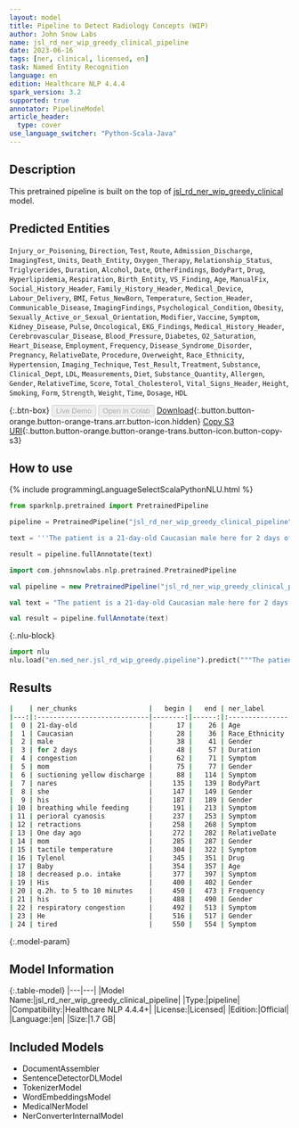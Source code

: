 ```yaml
---
layout: model
title: Pipeline to Detect Radiology Concepts (WIP)
author: John Snow Labs
name: jsl_rd_ner_wip_greedy_clinical_pipeline
date: 2023-06-16
tags: [ner, clinical, licensed, en]
task: Named Entity Recognition
language: en
edition: Healthcare NLP 4.4.4
spark_version: 3.2
supported: true
annotator: PipelineModel
article_header:
  type: cover
use_language_switcher: "Python-Scala-Java"
---
```


## Description

This pretrained pipeline is built on the top of [jsl_rd_ner_wip_greedy_clinical](https://nlp.johnsnowlabs.com/2021/04/01/jsl_rd_ner_wip_greedy_clinical_en.html) model.

## Predicted Entities

`Injury_or_Poisoning`, `Direction`, `Test`, `Route`, `Admission_Discharge`, `ImagingTest`, `Units`, `Death_Entity`, `Oxygen_Therapy`, `Relationship_Status`, `Triglycerides`, `Duration`, `Alcohol`, `Date`, `OtherFindings`, `BodyPart`, `Drug`, `Hyperlipidemia`, `Respiration`, `Birth_Entity`, `VS_Finding`, `Age`, `ManualFix`, `Social_History_Header`, `Family_History_Header`, `Medical_Device`, `Labour_Delivery`, `BMI`, `Fetus_NewBorn`, `Temperature`, `Section_Header`, `Communicable_Disease`, `ImagingFindings`, `Psychological_Condition`, `Obesity`, `Sexually_Active_or_Sexual_Orientation`, `Modifier`, `Vaccine`, `Symptom`, `Kidney_Disease`, `Pulse`, `Oncological`, `EKG_Findings`, `Medical_History_Header`, `Cerebrovascular_Disease`, `Blood_Pressure`, `Diabetes`, `O2_Saturation`, `Heart_Disease`, `Employment`, `Frequency`, `Disease_Syndrome_Disorder`, `Pregnancy`, `RelativeDate`, `Procedure`, `Overweight`, `Race_Ethnicity`, `Hypertension`, `Imaging_Technique`, `Test_Result`, `Treatment`, `Substance`, `Clinical_Dept`, `LDL`, `Measurements`, `Diet`, `Substance_Quantity`, `Allergen`, `Gender`, `RelativeTime`, `Score`, `Total_Cholesterol`, `Vital_Signs_Header`, `Height`, `Smoking`, `Form`, `Strength`, `Weight`, `Time`, `Dosage`, `HDL`




{:.btn-box}
<button class="button button-orange" disabled>Live Demo</button>
<button class="button button-orange" disabled>Open in Colab</button>
[Download](https://s3.amazonaws.com/auxdata.johnsnowlabs.com/clinical/models/jsl_rd_ner_wip_greedy_clinical_pipeline_en_4.4.4_3.2_1686945089363.zip){:.button.button-orange.button-orange-trans.arr.button-icon.hidden}
[Copy S3 URI](s3://auxdata.johnsnowlabs.com/clinical/models/jsl_rd_ner_wip_greedy_clinical_pipeline_en_4.4.4_3.2_1686945089363.zip){:.button.button-orange.button-orange-trans.button-icon.button-copy-s3}

## How to use

<div class="tabs-box" markdown="1">
{% include programmingLanguageSelectScalaPythonNLU.html %}

```python
from sparknlp.pretrained import PretrainedPipeline

pipeline = PretrainedPipeline("jsl_rd_ner_wip_greedy_clinical_pipeline", "en", "clinical/models")

text = '''The patient is a 21-day-old Caucasian male here for 2 days of congestion - mom has been suctioning yellow discharge from the patient's nares, plus she has noticed some mild problems with his breathing while feeding (but negative for any perioral cyanosis or retractions). One day ago, mom also noticed a tactile temperature and gave the patient Tylenol. Baby also has had some decreased p.o. intake. His normal breast-feeding is down from 20 minutes q.2h. to 5 to 10 minutes secondary to his respiratory congestion. He sleeps well, but has been more tired and has been fussy over the past 2 days. The parents noticed no improvement with albuterol treatments given in the ER. His urine output has also decreased; normally he has 8 to 10 wet and 5 dirty diapers per 24 hours, now he has down to 4 wet diapers per 24 hours. Mom denies any diarrhea. His bowel movements are yellow colored and soft in nature..'''

result = pipeline.fullAnnotate(text)
```
```scala
import com.johnsnowlabs.nlp.pretrained.PretrainedPipeline

val pipeline = new PretrainedPipeline("jsl_rd_ner_wip_greedy_clinical_pipeline", "en", "clinical/models")

val text = "The patient is a 21-day-old Caucasian male here for 2 days of congestion - mom has been suctioning yellow discharge from the patient's nares, plus she has noticed some mild problems with his breathing while feeding (but negative for any perioral cyanosis or retractions). One day ago, mom also noticed a tactile temperature and gave the patient Tylenol. Baby also has had some decreased p.o. intake. His normal breast-feeding is down from 20 minutes q.2h. to 5 to 10 minutes secondary to his respiratory congestion. He sleeps well, but has been more tired and has been fussy over the past 2 days. The parents noticed no improvement with albuterol treatments given in the ER. His urine output has also decreased; normally he has 8 to 10 wet and 5 dirty diapers per 24 hours, now he has down to 4 wet diapers per 24 hours. Mom denies any diarrhea. His bowel movements are yellow colored and soft in nature.."

val result = pipeline.fullAnnotate(text)
```


{:.nlu-block}
```python
import nlu
nlu.load("en.med_ner.jsl_rd_wip_greedy.pipeline").predict("""The patient is a 21-day-old Caucasian male here for 2 days of congestion - mom has been suctioning yellow discharge from the patient's nares, plus she has noticed some mild problems with his breathing while feeding (but negative for any perioral cyanosis or retractions). One day ago, mom also noticed a tactile temperature and gave the patient Tylenol. Baby also has had some decreased p.o. intake. His normal breast-feeding is down from 20 minutes q.2h. to 5 to 10 minutes secondary to his respiratory congestion. He sleeps well, but has been more tired and has been fussy over the past 2 days. The parents noticed no improvement with albuterol treatments given in the ER. His urine output has also decreased; normally he has 8 to 10 wet and 5 dirty diapers per 24 hours, now he has down to 4 wet diapers per 24 hours. Mom denies any diarrhea. His bowel movements are yellow colored and soft in nature..""")
```

</div>


## Results

```bash
|    | ner_chunks                  |   begin |   end | ner_label      |   confidence |
|---:|:----------------------------|--------:|------:|:---------------|-------------:|
|  0 | 21-day-old                  |      17 |    26 | Age            |     0.9913   |
|  1 | Caucasian                   |      28 |    36 | Race_Ethnicity |     0.9988   |
|  2 | male                        |      38 |    41 | Gender         |     0.9996   |
|  3 | for 2 days                  |      48 |    57 | Duration       |     0.5107   |
|  4 | congestion                  |      62 |    71 | Symptom        |     0.8608   |
|  5 | mom                         |      75 |    77 | Gender         |     0.9711   |
|  6 | suctioning yellow discharge |      88 |   114 | Symptom        |     0.345967 |
|  7 | nares                       |     135 |   139 | BodyPart       |     0.3583   |
|  8 | she                         |     147 |   149 | Gender         |     0.997    |
|  9 | his                         |     187 |   189 | Gender         |     0.9866   |
| 10 | breathing while feeding     |     191 |   213 | Symptom        |     0.2221   |
| 11 | perioral cyanosis           |     237 |   253 | Symptom        |     0.82215  |
| 12 | retractions                 |     258 |   268 | Symptom        |     0.9902   |
| 13 | One day ago                 |     272 |   282 | RelativeDate   |     0.6992   |
| 14 | mom                         |     285 |   287 | Gender         |     0.9588   |
| 15 | tactile temperature         |     304 |   322 | Symptom        |     0.18075  |
| 16 | Tylenol                     |     345 |   351 | Drug           |     0.9919   |
| 17 | Baby                        |     354 |   357 | Age            |     0.9988   |
| 18 | decreased p.o. intake       |     377 |   397 | Symptom        |     0.477125 |
| 19 | His                         |     400 |   402 | Gender         |     0.9993   |
| 20 | q.2h. to 5 to 10 minutes    |     450 |   473 | Frequency      |     0.3258   |
| 21 | his                         |     488 |   490 | Gender         |     0.9909   |
| 22 | respiratory congestion      |     492 |   513 | Symptom        |     0.25015  |
| 23 | He                          |     516 |   517 | Gender         |     0.9998   |
| 24 | tired                       |     550 |   554 | Symptom        |     0.8179   |
```

{:.model-param}
## Model Information

{:.table-model}
|---|---|
|Model Name:|jsl_rd_ner_wip_greedy_clinical_pipeline|
|Type:|pipeline|
|Compatibility:|Healthcare NLP 4.4.4+|
|License:|Licensed|
|Edition:|Official|
|Language:|en|
|Size:|1.7 GB|

## Included Models

- DocumentAssembler
- SentenceDetectorDLModel
- TokenizerModel
- WordEmbeddingsModel
- MedicalNerModel
- NerConverterInternalModel
